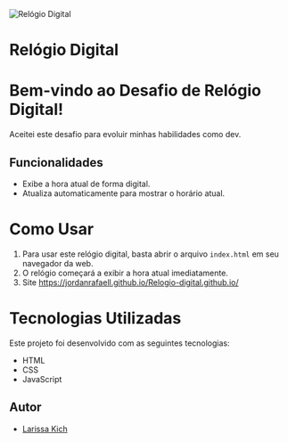 <img  alt="Relógio Digital"  style="padding-right:10px;" src="https://github.com/jordanrafaell/Relogio-digital.github.io/assets/61181764/a54ebaf2-7458-4494-b0de-abfd4f08b60a"/>

# Relógio Digital

<p align:"center" style="text-align: justify; margin: 0 50px; font-size: 20px;" >

# Bem-vindo ao Desafio de Relógio Digital!

Aceitei este desafio para evoluir minhas habilidades como dev.

## Funcionalidades

- Exibe a hora atual de forma digital.
- Atualiza automaticamente para mostrar o horário atual.

# Como Usar

1. Para usar este relógio digital, basta abrir o arquivo `index.html` em seu navegador da web.
2. O relógio começará a exibir a hora atual imediatamente.
3. Site https://jordanrafaell.github.io/Relogio-digital.github.io/

# Tecnologias Utilizadas

Este projeto foi desenvolvido com as seguintes tecnologias:

- HTML
- CSS
- JavaScript

## Autor

- [Larissa Kich](https://github.com/Larissakich)

